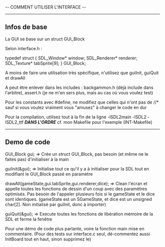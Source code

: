 -- COMMENT UTILISER L'INTERFACE --

-----------
Infos de base
-----------

La GUI se base sur un struct GUI_Block

Selon interface.h :

 typedef struct {
	SDL_Window* window;
	SDL_Renderer* renderer;
	SDL_Texture* tabSprite[9];
} GUI_Block;

A moins de faire une utilisation très spécifique, n'utilisez que guiInit, guiQuit et drawAll

A peut être enlever dans les includes : backgammon.h (déjà include dans l'arbitre), assert.h (je ne m'en sers plus, mais au cas où vous voulez test)

Pour les constants avec #define, ne modifiez que celles qui n'ont pas de //* sauf si vous voulez vraiment vous "amusez" à changer le code en dur

Pour la compilation, utilisez tout à la fin de la ligne -lSDL2main -lSDL2 -lSDL2_ttf ***DANS L'ORDRE***
cf. mon Makefile pour l'exemple (INT-Makefile)

-----------
Demo de code
-----------

GUI_Block gui;
=> Crée un struct GUI_Block, pas besoin (et même ne le faites pas) d'initialiser à la main

guiInit(&gui);
=> Initialise tout ce qu'il y a à initialiser pour la SDL tout en modifiant le GUI_Block passé en paramètre

drawAll(gameState,gui.tabSprite,gui.renderer,dice);
=> Clean l'écran et appelle toutes les fonctions de dessin d'un coup avec des paramètres optimisés. Pas besoin de l'appeler plusieurs fois si le gameState et le dice sont identiques.
(gameState est un SGameState, et dice est un unsigned char[2]. Non initialisé par guiInit, donc à importer)

guiQuit(&gui);
=> Execute toutes les fonctions de libération mémoire de la SDL et ferme la fenêtre



Pour une démo de code plus parlante, voire la fonction main mise en commentaire. (Pour des tests sur interface.c seul, dé-commentez aussi InitBoard tout en haut, sinon supprimez le)
